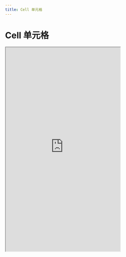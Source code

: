 ```yaml
---
title: Cell 单元格
---
```


# Cell 单元格

<iframe src="https://cfg-design.github.io/cfgd-uniapp3/#/pages/cell/index" style="width: 375px; height: 667px" />

### 基本使用

```vue-html
<c-cell
  icon="image-2-fill"
  label="label"
  value="value"
  right-icon="arrow-right-s-line"
  @click="onClick"
/>
```

### API

### Cell Props {#props}

| 名称               | 类型                    | 默认值             | 版本           | 说明           |
|:------------------|:------------------------|:------------------|:--------------|:--------------|
| c                 | string                  | default           |               | 配置名。[使用说明](/guide/props.html#config)    |
| props             | CellProps               | undefined         |               | 全部 props 。 [使用说明](/guide/props.html) |
| c-class           | HTMLAttributes['class'] | undefined         |               | 自定义类名 |
| c-style           | HTMLAttributes['style'] | undefined         |               | 自定义样式 |
| icon              | string                  | undefined         |               | 左边图标名称或代码  |
| icon-props        | IconProps               | undefined         |               | [IconProps](/components/icon.html#props)   |
| image             | string                  | undefined         |               | 左边图片链接  |
| image-props       | ImageProps              | undefined         |               | [ImageProps](/components/image.html#props)   |
| avatar            | string                  | undefined         |               | 左边头像链接  |
| avatar-props      | AvatarProps             | undefined         |               | [AvatarProps](/components/avatar.html#props)   |
| avatar-text       | string                  | undefined         |               | 左边头像文字  |
| avatar-text-props | AvatarTextProps         | undefined         |               | [AvatarTextProps](/components/avatar.html#avatar-text-props)   |
| label             | string                  | undefined         |               | 左边标签文字  |
| label-props       | TextProps               | undefined         |               | [TextProps](/components/text.html#props)   |
| brief             | string                  | undefined         |               | 描述文案。在左边标签下方  |
| brief-props       | TextProps               | undefined         |               | [TextProps](/components/text.html#props)   |
| value             | string                  | undefined         |               | 右边文字  |
| value-props       | TextProps               | undefined         |               | [TextProps](/components/text.html#props)   |
| right-icon        | string                  | undefined         |               | 右图标名称或代码  |
| right-icon-props  | IconProps               | undefined         |               | [IconProps](/components/icon.html#props)   |
| no-click          | boolean                 | undefined         |               | 无点击反馈  |

### Cell Slots {#slots}

| 名称             | 参数      | 说明           |
|:----------------|:--------- |:--------------|
| default         | ()        | 右边 value 的内容 |
| left            | ()        | 左边的内容 |
| label           | ()        | 左边 label 的内容 |
| brief           | ()        | 左边 brief 的内容， 在 label 下方 |
| right           | ()        | 右边的内容 |

### Cell Events {#events}

| 名称             | 参数                     | 说明           |
|:----------------|:-------------------------|:--------------|
| click           | (payload: any) => void   | 点击事件       |
